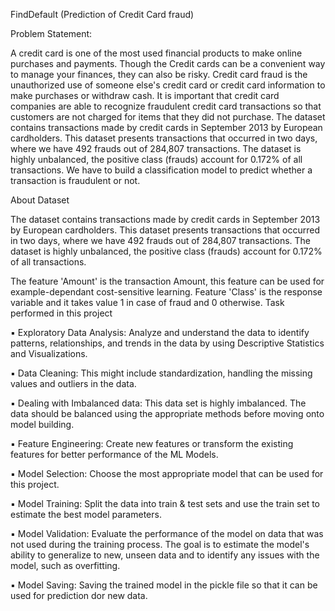 FindDefault (Prediction of Credit Card fraud)

Problem Statement:

A credit card is one of the most used financial products to make online purchases and
payments. Though the Credit cards can be a convenient way to manage your finances, they can
also be risky. Credit card fraud is the unauthorized use of someone else's credit card or credit
card information to make purchases or withdraw cash.
It is important that credit card companies are able to recognize fraudulent credit card
transactions so that customers are not charged for items that they did not purchase.
The dataset contains transactions made by credit cards in September 2013 by European
cardholders. This dataset presents transactions that occurred in two days, where we have 492
frauds out of 284,807 transactions. The dataset is highly unbalanced, the positive class (frauds)
account for 0.172% of all transactions.
We have to build a classification model to predict whether a transaction is fraudulent or not.

About Dataset

The dataset contains transactions made by credit cards in September 2013 by European cardholders.
This dataset presents transactions that occurred in two days, where we have 492 frauds out of 284,807 transactions. The dataset is highly unbalanced, the positive class (frauds) account for 0.172% of all transactions.

The feature 'Amount' is the transaction Amount, this feature can be used for example-dependant cost-sensitive learning. Feature 'Class' is the response variable and it takes value 1 in case of fraud and 0 otherwise.
Task performed in this project

▪ Exploratory Data Analysis: Analyze and understand the data to identify patterns,
relationships, and trends in the data by using Descriptive Statistics and Visualizations.

▪ Data Cleaning: This might include standardization, handling the missing values and
outliers in the data.

▪ Dealing with Imbalanced data: This data set is highly imbalanced. The data should be
balanced using the appropriate methods before moving onto model building.

▪ Feature Engineering: Create new features or transform the existing features for better
performance of the ML Models.

▪ Model Selection: Choose the most appropriate model that can be used for this project.

▪ Model Training: Split the data into train & test sets and use the train set to estimate the
best model parameters.

▪ Model Validation: Evaluate the performance of the model on data that was not used
during the training process. The goal is to estimate the model's ability to generalize to
new, unseen data and to identify any issues with the model, such as overfitting.

▪ Model Saving: Saving the trained model in the pickle file so that it can be used for  prediction dor new data.

